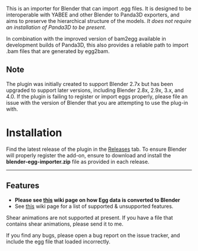This is an importer for Blender that can import .egg files.  It is designed to
be interoperable with YABEE and other Blender to Panda3D exporters, and aims
to preserve the hierarchical structure of the models.
*It does not require an installation of Panda3D to be present.*

In combination with the improved version of bam2egg available in development
builds of Panda3D, this also provides a reliable path to import .bam files
that are generated by egg2bam.

## Note
The plugin was initially created to support Blender 2.7x but has been upgraded to support later versions, including Blender 2.8x, 2.9x, 3.x, and 4.0.
If the plugin is failing to register or import eggs properly, please file an issue with the version of Blender that you are attempting to use the plug-in with.

# Installation

Find the latest release of the plugin in the [Releases](https://github.com/loonaticx/blender-egg-importer/releases) tab. To ensure Blender will properly register the add-on, ensure to download and install the **blender-egg-importer.zip** file as provided in each release.

---

## Features
- **Please see [this](https://github.com/loonaticx/blender-egg-importer/wiki/Import-Conversion-Notes) wiki page on how Egg data is converted to Blender**
- See [this](https://github.com/loonaticx/blender-egg-importer/wiki/Supported-&-Unsupported-Features) wiki page for a list of supported & unsupported features.



Shear animations are not supported at present.  If you have a file that
contains shear animations, please send it to me.

If you find any bugs, please open a bug report on the issue tracker, and
include the egg file that loaded incorrectly.
